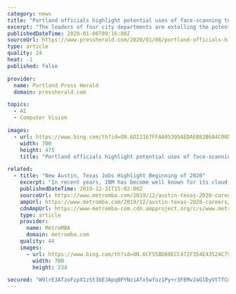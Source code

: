 ```yaml
---
category: news
title: "Portland officials highlight potential uses of face-scanning technology"
excerpt: "The leaders of four city departments are extolling the potential benefits of facial recognition technology and downplaying threats to privacy ahead of a scheduled vote Monday on a proposal to ban use of the technology by city officials in Portland. Officials say the technology is not being used in the city at the moment. However, the directors ..."
publishedDateTime: 2020-01-06T09:16:00Z
sourceUrl: https://www.pressherald.com/2020/01/06/portland-officials-highlight-potential-uses-of-face-scanning-technology/
type: article
quality: 24
heat: -1
published: false

provider:
  name: Portland Press Herald
  domain: pressherald.com

topics:
  - AI
  - Computer Vision

images:
  - url: https://www.bing.com/th?id=ON.6D221E7FFAA05305AEDAEB82B6A4C06D
    width: 700
    height: 475
    title: "Portland officials highlight potential uses of face-scanning technology"

related:
  - title: "New Austin, Texas Jobs Highlight Beginning of 2020"
    excerpt: "In recent years, IBM has become well known for its cloud computing and artificial intelligence systems. The most visible face of the company currently is Watson, a machine-learning system that won an Jeopardy! Exhibition and has only gotten smarter since then. IBM is looking for a Supply Chain Professional to work from the company’s Austin ..."
    publishedDateTime: 2019-12-31T15:02:00Z
    sourceUrl: https://www.metromba.com/2019/12/austin-texas-2020-careers/
    ampUrl: https://www.metromba.com/2019/12/austin-texas-2020-careers/amp/
    cdnAmpUrl: https://www-metromba-com.cdn.ampproject.org/c/s/www.metromba.com/2019/12/austin-texas-2020-careers/amp/
    type: article
    provider:
      name: MetroMBA
      domain: metromba.com
    quality: 44
    images:
      - url: https://www.bing.com/th?id=ON.6CF55BD80ECC472F354E43524C797295
        width: 700
        height: 234

secured: "W9lrE3ATzoFzpX1zSt3bEJApq0PYNziAfx5wfoz1Py+r3FEMv2aGlDyVtTfCmvYvr2x/wryJhwpEGxoV9ekBXC/0Nh7eOQ8ZdRVSh4j12FTFghkqXICftUgvPvsAVVtIqCu2wnePPBKA+wIAxFJ8QhDv+ND8dv5WN9iGCZlu9xmt00umvIggxxLtBxy3Pl5n0U0YuXa9TOnupYvF0KpX7cjRnDp4kTJWrTZw7nk/oYHYY/1ebz3sqEWkz65aSSS5ZSLFWe6dhtAijIUzZp5vDg==;sHhheUs6zneupm6TWxXZdQ=="
---
```



